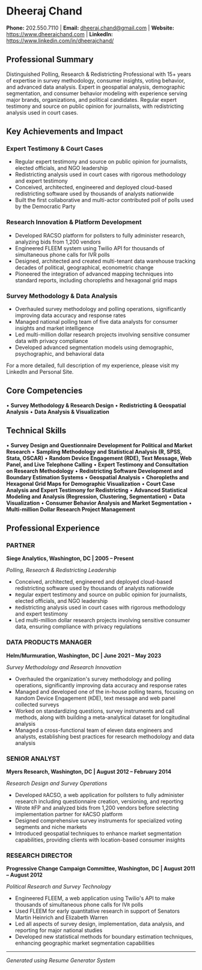 # Dheeraj Chand

**Phone:** 202.550.7110 | **Email:** dheeraj.chand@gmail.com | **Website:** https://www.dheerajchand.com | **LinkedIn:** https://www.linkedin.com/in/dheerajchand/

## Professional Summary

Distinguished Polling, Research & Redistricting Professional with 15+ years of expertise in survey methodology, consumer insights, voting behavior, and advanced data analysis. Expert in geospatial analysis, demographic segmentation, and consumer behavior modeling with experience serving major brands, organizations, and political candidates. Regular expert testimony and source on public opinion for journalists, with redistricting analysis used in court cases.

## Key Achievements and Impact

### Expert Testimony & Court Cases
- Regular expert testimony and source on public opinion for journalists, elected officials, and NGO leadership
- Redistricting analysis used in court cases with rigorous methodology and expert testimony
- Conceived, architected, engineered and deployed cloud-based redistricting software used by thousands of analysts nationwide
- Built the first collaborative and multi-actor contributed poll of polls used by the Democratic Party

### Research Innovation & Platform Development
- Developed RACSO platform for pollsters to fully administer research, analyzing bids from 1,200 vendors
- Engineered FLEEM system using Twilio API for thousands of simultaneous phone calls for IVR polls
- Designed, architected and created multi-tenant data warehouse tracking decades of political, geographical, econometric change
- Pioneered the integration of advanced mapping techniques into standard reports, including choropleths and hexagonal grid maps

### Survey Methodology & Data Analysis
- Overhauled survey methodology and polling operations, significantly improving data accuracy and response rates
- Managed national polling team of five data analysts for consumer insights and market intelligence
- Led multi-million dollar research projects involving sensitive consumer data with privacy compliance
- Developed advanced segmentation models using demographic, psychographic, and behavioral data

For a more detailed, full description of my experience, please visit my LinkedIn and Personal Site.

## Core Competencies

• **Survey Methodology & Research Design**
• **Redistricting & Geospatial Analysis**
• **Data Analysis & Visualization**

## Technical Skills

• **Survey Design and Questionnaire Development for Political and Market Research**
• **Sampling Methodology and Statistical Analysis (R, SPSS, Stata, OSCAR)**
• **Random Device Engagement (RDE), Text Message, Web Panel, and Live Telephone Calling**
• **Expert Testimony and Consultation on Research Methodology**
• **Redistricting Software Development and Boundary Estimation Systems**
• **Geospatial Analysis**
• **Choropleths and Hexagonal Grid Maps for Demographic Visualization**
• **Court Case Analysis and Expert Testimony for Redistricting**
• **Advanced Statistical Modeling and Analysis (Regression, Clustering, Segmentation)**
• **Data Visualization**
• **Consumer Behavior Analysis and Market Segmentation**
• **Multi-million Dollar Research Project Management**

## Professional Experience

### PARTNER
**Siege Analytics, Washington, DC | 2005 – Present**

*Polling, Research & Redistricting Leadership*

- Conceived, architected, engineered and deployed cloud-based redistricting software used by thousands of analysts nationwide
- `R`egular expert testimony and source on public opinion for journalists, elected officials, and NGO leadership
- `R`edistricting analysis used in court cases with rigorous methodology and expert testimony
- Led multi-million dollar research projects involving sensitive consumer data, ensuring compliance with privacy regulations

### DATA PRODUCTS MANAGER
**Helm/Murmuration, Washington, DC | June 2021 – May 2023**

*Survey Methodology and Research Innovation*

- Overhauled the organization's survey methodology and polling operations, significantly improving data accuracy and response rates
- Managed and developed one of the in-house polling teams, focusing on `R`andom Device Engagement (`R`DE), text message and web panel collected surveys
- Worked on standardizing questions, survey instruments and call methods, along with building a meta-analytical dataset for longitudinal analysis
- Managed a cross-functional team of eleven data engineers and analysts, establishing best practices for research methodology and data analysis

### SENIOR ANALYST
**Myers Research, Washington, DC | August 2012 – February 2014**

*Research Design and Survey Operations*

- Developed `R`ACSO, a web application for pollsters to fully administer research including questionnaire creation, versioning, and reporting
- Wrote `R`FP and analyzed bids from 1,200 vendors before selecting implementation partner for `R`ACSO platform
- Designed comprehensive survey instruments for specialized voting segments and niche markets
- Introduced geospatial techniques to enhance market segmentation capabilities, providing clients with location-based consumer insights

### RESEARCH DIRECTOR
**Progressive Change Campaign Committee, Washington, DC | August 2011 – August 2012**

*Political Research and Survey Technology*

- Engineered FLEEM, a web application using Twilio's API to make thousands of simultaneous phone calls for IV`R` polls
- Used FLEEM for early quantitative research in support of Senators Martin Heinrich and Elizabeth Warren
- Led all aspects of survey design, implementation, data analysis, and reporting for major national studies
- Developed new statistical methods for boundary estimation techniques, enhancing geographic market segmentation capabilities

---

*Generated using Resume Generator System*